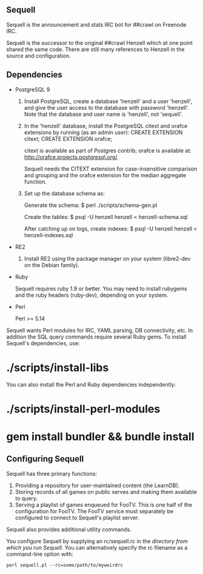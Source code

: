 Sequell
-------

Sequell is the announcement and stats IRC bot for ##crawl on Freenode IRC.

Sequell is the successor to the original ##crawl Henzell which at one
point shared the same code. There are still many references to Henzell
in the source and configuration.

Dependencies
------------

* PostgreSQL 9

  1. Install PostgreSQL, create a database 'henzell' and a user
     'henzell', and give the user access to the database with password
     'henzell'. Note that the database and user name is 'henzell', not
     'sequell'.
  
  2. In the 'henzell' database, install the PostgreSQL citext and orafce
     extensions by running (as an admin user):
         CREATE EXTENSION citext;
         CREATE EXTENSION orafce;
  
     citext is available as part of Postgres contrib; orafce is available at:
         http://orafce.projects.postgresql.org/
  
     Sequell needs the CITEXT extension for case-insensitive comparison
     and grouping and the orafce extension for the median aggregate function.
  
  2. Set up the database schema as:
  
     Generate the schema:
         $ perl ./scripts/schema-gen.pl
  
     Create the tables:
         $ psql -U henzell henzell < henzell-schema.sql

     After catching up on logs, create indexes:
         $ psql -U henzell henzell < henzell-indexes.sql

* RE2

  1. Install RE2 using the package manager on your system (libre2-dev
     on the Debian family).

* Ruby

  Sequell requires ruby 1.9 or better. You may need to install
  rubygems and the ruby headers (ruby-dev), depending on your system.

* Perl

  Perl >= 5.14

  
Sequell wants Perl modules for IRC, YAML parsing, DB connectivity,
etc. In addition the SQL query commands require several Ruby gems. To
install Sequell's dependencies, use:

   # ./scripts/install-libs

You can also install the Perl and Ruby dependencies independently:

   # ./scripts/install-perl-modules
   # gem install bundler && bundle install


Configuring Sequell
-------------------

Sequell has three primary functions:

1. Providing a repository for user-maintained content (the LearnDB).
2. Storing records of all games on public serves and making them available to
   query.
3. Serving a playlist of games enqueued for FooTV. This is one half of
   the configuration for FooTV. The FooTV service must separately be
   configured to connect to Sequell's playlist server.

Sequell also provides additional utility commands.

You configure Sequell by supplying an rc/sequell.rc in the *directory from
which you run Sequell*. You can alternatively specify the rc filename
as a command-line option with:

    perl sequell.pl --rc=some/path/to/myweirdrc
